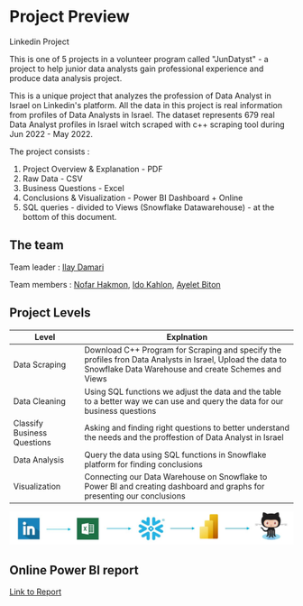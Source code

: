 # Project Preview
Linkedin Project

This is one of 5 projects in a volunteer program called "JunDatyst" - a project to help junior data analysts gain professional experience and produce data analysis project.

This is a unique project that analyzes the profession of Data Analyst in Israel on Linkedin's platform.
All the data in this project is real information from profiles of Data Analysts in Israel.
The dataset represents 679 real Data Analyst profiles in Israel witch scraped with c++ scraping tool during Jun 2022 - May 2022.

The project consists :
1) Project Overview & Explanation - PDF
2) Raw Data - CSV
3) Business Questions - Excel 
4) Conclusions & Visualization - Power BI Dashboard + Online
5) SQL queries - divided to Views (Snowflake Datawarehouse) - at the bottom of this document.

## The team
Team leader : [Ilay Damari](https://www.linkedin.com/in/ilay-damari/)

Team members : [Nofar Hakmon](https://www.linkedin.com/in/nofar-hakmon/), [Ido Kahlon](https://www.linkedin.com/in/ido-kahlon/), [Ayelet Biton](https://www.linkedin.com/in/ayelet-biton-8779b01b9/)

## Project Levels

|Level |Explnation|
|------|----------|
|Data Scraping|Download C++ Program for Scraping and specify the profiles fron Data Analysts in Israel, Upload the data to Snowflake Data Warehouse and create Schemes and Views|
|Data Cleaning|Using SQL functions we adjust the data and the table to a better way we can use and query the data for our business questions|
|Classify Business Questions|Asking and finding right questions to better understand the needs and the proffestion of Data Analyst in Israel|
|Data Analysis|Query the data using SQL functions in Snowflake platform for finding conclusions|
|Visualization|Connecting our Data Warehouse on Snowflake to Power BI and creating dashboard and graphs for presenting our conclusions|

![](Schema.jpg)

## Online Power BI report
[Link to Report](https://app.powerbi.com/view?r=eyJrIjoiMWQ3YjkwOGYtYmRjYy00MmQwLThmNzAtZTRmZmU4MmI4MGNkIiwidCI6IjMyMTc0NmM2LTQwMzQtNGZjYy1hZDczLTk4NjdlYTRmNGNiMiIsImMiOjl9&pageName=ReportSectionb50a70a6214409b70ba8)
